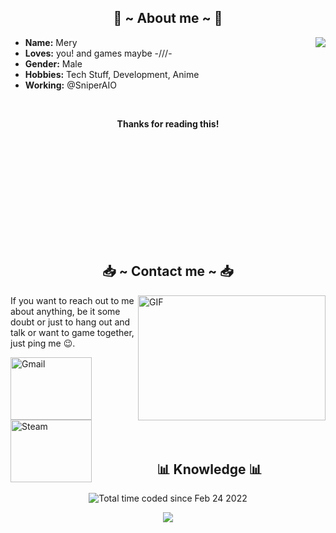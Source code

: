 <h2 align="center">👤 ~ About me ~ 👤</h2>
<img src="https://24.media.tumblr.com/733c37d38334c7054d2c1aaa98522fe0/tumblr_mw2sijQDIO1skmy2bo1_500.gif" align="right">
<ul>
  <li><b>Name:</b> Mery</li>
  <li><b>Loves:</b> you! and games maybe -///-</li>
  <li><b>Gender:</b> Male</li>
  <li><b>Hobbies:</b> Tech Stuff, Development, Anime</li>
  <li><b>Working:</b> @SniperAIO</li>
</ul>

<br>

<p align="center"><b>Thanks for reading this!</b></p>

<br>
<br>
<br>
<br>
<br>
<br>
<br>
<br>
<br>
<br>
<h2 align="center">📥 ~ Contact me ~ 📥</h2>
<img height="200" width="300" align="right" alt="GIF" src="https://i.pinimg.com/originals/59/0e/26/590e26fc96fbbcaa30438cf5822ed65b.gif">

<p>If you want to reach out to me about anything, be it some doubt or just to hang out and talk or want to game together, just ping me 😉.</p>

<a href="mailto:your-email@gmail.com">
  <img align="left" alt="Gmail" width="130" height="100" src="https://github.com/Xx-Ashutosh-xX/Xx-Ashutosh-xX/blob/master/assets/icons/gmail.png">
</a>
<a href="https://steamcommunity.com/profiles/your-steam-profile-link">
  <img align="left" alt="Steam" width="130" height="100" src="https://github.com/Xx-Ashutosh-xX/Xx-Ashutosh-xX/blob/master/assets/icons/steam.png">
</a>

<br>
<br>
<br>
<br>
<br>
<br>
<br>
<br>

<h2 align="center">📊 Knowledge 📊</h2>

<p align="center">
  <img src="https://wakatime.com/badge/user/a3a57f00-88f0-42a3-86c5-1f4e2bcde16d.svg" alt="Total time coded since Feb 24 2022">
</p>

<p align="center">
  <a href="https://github.com/anuraghazra/github-readme-stats">
    <img src="https://github-readme-stats.vercel.app/api?username=MarianoAkaMery&&show_icons=true&theme=radical">
  </a>
</p>
